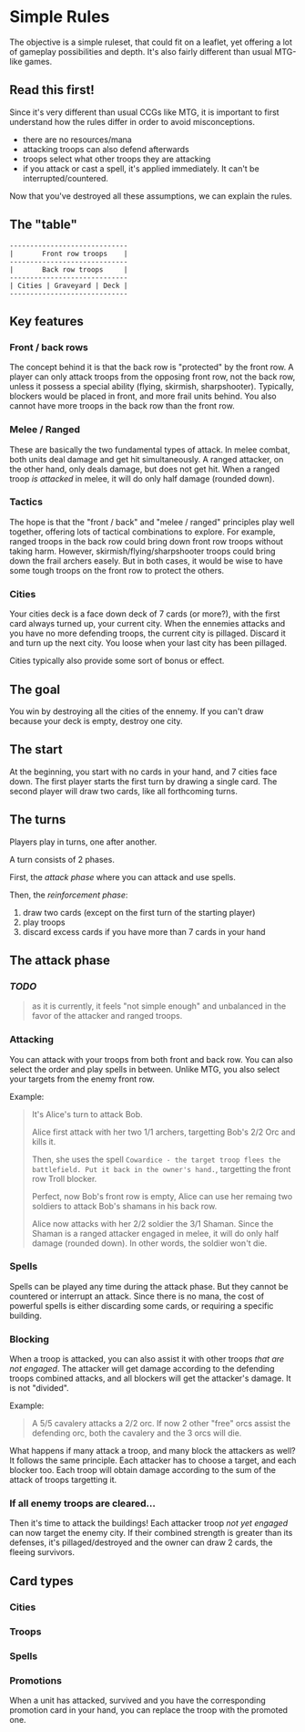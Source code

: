 Simple Rules
============

The objective is a simple ruleset, that could fit on a leaflet,
yet offering a lot of gameplay possibilities and depth.
It's also fairly different than usual MTG-like games.



Read this first!
----------------

Since it's very different than usual CCGs like MTG,
it is important to first understand how the rules differ
in order to avoid misconceptions.

- there are no resources/mana
- attacking troops can also defend afterwards
- troops select what other troops they are attacking 
- if you attack or cast a spell, it's applied immediately. It can't be interrupted/countered. 

Now that you've destroyed all these assumptions, we can explain the rules.


The "table"
-----------

```
-----------------------------
|       Front row troops    |
-----------------------------
|       Back row troops     |
-----------------------------
| Cities | Graveyard | Deck |
-----------------------------
```


Key features
------------

### Front / back rows

The concept behind it is that the back row is "protected" by the front row.
A player can only attack troops from the opposing front row, not the back row, unless it possess a special ability (flying, skirmish, sharpshooter).
Typically, blockers would be placed in front, and more frail units behind.
You also cannot have more troops in the back row than the front row.

### Melee / Ranged

These are basically the two fundamental types of attack.
In melee combat, both units deal damage and get hit simultaneously.
A ranged attacker, on the other hand, only deals damage, but does not get hit.
When a ranged troop *is attacked* in melee, it will do only half damage (rounded down).

### Tactics

The hope is that the "front / back" and "melee / ranged" principles play well together, offering lots of tactical combinations to explore.
For example, ranged troops in the back row could bring down front row troops without taking harm.
However, skirmish/flying/sharpshooter troops could bring down the frail archers easely.
But in both cases, it would be wise to have some tough troops on the front row to protect the others.

### Cities

Your cities deck is a face down deck of 7 cards (or more?), with the first card always turned up, your current city.
When the ennemies attacks and you have no more defending troops, the current city is pillaged. Discard it and turn up the next city.
You loose when your last city has been pillaged.

Cities typically also provide some sort of bonus or effect.

The goal
--------

You win by destroying all the cities of the ennemy.
If you can't draw because your deck is empty, destroy one city.

The start
---------

At the beginning, you start with no cards in your hand, and 7 cities face down.
The first player starts the first turn by drawing a single card.
The second player will draw two cards, like all forthcoming turns.

The turns
---------

Players play in turns, one after another.

A turn consists of 2 phases.

First, the *attack phase* where you can attack and use spells.

Then, the *reinforcement phase*:

1. draw two cards (except on the first turn of the starting player)
2. play troops
3. discard excess cards if you have more than 7 cards in your hand

The attack phase
----------------

### *TODO*

> as it is currently, it feels "not simple enough" and unbalanced in the favor of the attacker and ranged troops.

### Attacking

You can attack with your troops from both front and back row.
You can also select the order and play spells in between.
Unlike MTG, you also select your targets from the enemy front row.

Example:

> It's Alice's turn to attack Bob.
> 
> Alice first attack with her two 1/1 archers, targetting Bob's 2/2 Orc and kills it.
>
> Then, she uses the spell `Cowardice - the target troop flees the battlefield. Put it back in the owner's hand.`, targetting the front row Troll blocker.
>
> Perfect, now Bob's front row is empty, Alice can use her remaing two soldiers to attack Bob's shamans in his back row.
>
> Alice now attacks with her 2/2 soldier the 3/1 Shaman. Since the Shaman is a ranged attacker engaged in melee, it will do only half damage (rounded down).
> In other words, the soldier won't die.

### Spells

Spells can be played any time during the attack phase. But they cannot be countered or interrupt an attack.
Since there is no mana, the cost of powerful spells is either discarding some cards, or requiring a specific building. 

### Blocking

When a troop is attacked, you can also assist it with other troops *that are not engaged*.
The attacker will get damage according to the defending troops combined attacks, and all blockers will get the attacker's damage. It is not "divided".

Example: 

> A 5/5 cavalery attacks a 2/2 orc. If now 2 other "free" orcs assist the defending orc, both the cavalery and the 3 orcs will die.


What happens if many attack a troop, and many block the attackers as well? It follows the same principle.
Each attacker has to choose a target, and each blocker too. 
Each troop will obtain damage according to the sum of the attack of troops targetting it.

### If all enemy troops are cleared...

Then it's time to attack the buildings!
Each attacker troop *not yet engaged* can now target the enemy city.
If their combined strength is greater than its defenses, it's pillaged/destroyed and the owner can draw 2 cards, the fleeing survivors.

Card types
----------

### Cities

### Troops

### Spells

### Promotions

When a unit has attacked, survived and you have the corresponding promotion card in your hand, you can replace the troop with the promoted one.
